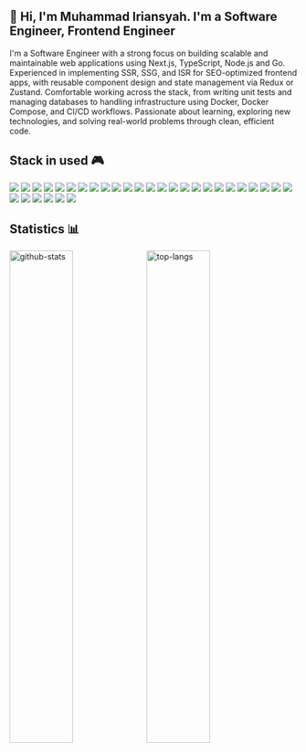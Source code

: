 ## 👋 Hi, I'm Muhammad Iriansyah. I'm a Software Engineer, Frontend Engineer
<p align="left">I'm a Software Engineer with a strong focus on building scalable and maintainable web applications using Next.js, TypeScript, Node.js and Go. Experienced in implementing SSR, SSG, and ISR for SEO-optimized frontend apps, with reusable component design and state management via Redux or Zustand. Comfortable working across the stack, from writing unit tests and managing databases to handling infrastructure using Docker, Docker Compose, and CI/CD workflows. Passionate about learning, exploring new technologies, and solving real-world problems through clean, efficient code.</p>

## Stack in used 🎮
<div>
 <img src="https://img.shields.io/badge/JavaScript-323330?style=for-the-badge&logo=javascript&logoColor=F7DF1E" />
 <img src="https://img.shields.io/badge/TypeScript-007ACC?style=for-the-badge&logo=typescript&logoColor=white" />
 <img src="https://img.shields.io/badge/PHP-777BB4?style=for-the-badge&logo=php&logoColor=white" />
 <img src="https://img.shields.io/badge/Go-00ADD8?style=for-the-badge&logo=go&logoColor=white" />
 <img src="https://img.shields.io/badge/npm-CB3837?style=for-the-badge&logo=npm&logoColor=white" />
 <img src="https://img.shields.io/badge/Yarn-2C8EBB?style=for-the-badge&logo=yarn&logoColor=white" />
 <img src="https://img.shields.io/badge/Webpack-8DD6F9?style=for-the-badge&logo=Webpack&logoColor=white" />
 <img src="https://img.shields.io/badge/React-20232A?style=for-the-badge&logo=react&logoColor=61DAFB" />
 <img src="https://img.shields.io/badge/next%20js-000000?style=for-the-badge&logo=nextdotjs&logoColor=white" />
 <img src="https://img.shields.io/badge/Node%20js-339933?style=for-the-badge&logo=nodedotjs&logoColor=white" />
 <img src="https://img.shields.io/badge/Redux-593D88?style=for-the-badge&logo=redux&logoColor=white" />
 <img src="https://img.shields.io/badge/drizzle-C5F74F?style=for-the-badge&logo=drizzle&logoColor=black" />
 <img src="https://img.shields.io/badge/Sequelize-52B0E7?style=for-the-badge&logo=Sequelize&logoColor=white" />
 <img src="https://img.shields.io/badge/styled--components-DB7093?style=for-the-badge&logo=styled-components&logoColor=white" />
 <img src="https://img.shields.io/badge/Ant%20Design-1890FF?style=for-the-badge&logo=antdesign&logoColor=white" />
 <img src="https://img.shields.io/badge/storybook-FF4785?style=for-the-badge&logo=storybook&logoColor=white" />
 <img src="https://img.shields.io/badge/json-5E5C5C?style=for-the-badge&logo=json&logoColor=white" />
 <img src="https://img.shields.io/badge/Laravel-FF2D20?style=for-the-badge&logo=laravel&logoColor=white" />
 <img src="https://img.shields.io/badge/Composer-885630?style=for-the-badge&logo=Composer&logoColor=white" />
 <img src="https://img.shields.io/badge/JWT-000000?style=for-the-badge&logo=JSON%20web%20tokens&logoColor=white" />
 <img src="https://img.shields.io/badge/GraphQl-E10098?style=for-the-badge&logo=graphql&logoColor=white" />
 <img src="https://img.shields.io/badge/axios-671ddf?&style=for-the-badge&logo=axios&logoColor=white" />
 <img src="https://img.shields.io/badge/Apollo%20GraphQL-311C87?&style=for-the-badge&logo=Apollo%20GraphQL&logoColor=white" />
 <img src="https://img.shields.io/badge/MySQL-005C84?style=for-the-badge&logo=mysql&logoColor=white" />
 <img src="https://img.shields.io/badge/MongoDB-4EA94B?style=for-the-badge&logo=mongodb&logoColor=white" />
 <img src="https://img.shields.io/badge/PostgreSQL-316192?style=for-the-badge&logo=postgresql&logoColor=white" />
 <img src="https://img.shields.io/badge/Swagger-85EA2D?style=for-the-badge&logo=Swagger&logoColor=white" />
 <img src="https://img.shields.io/badge/Docker-2CA5E0?style=for-the-badge&logo=docker&logoColor=white" />
 <img src="https://img.shields.io/badge/Nginx-009639?style=for-the-badge&logo=nginx&logoColor=white" />
 <img src="https://img.shields.io/badge/Cloudflare-F38020?style=for-the-badge&logo=Cloudflare&logoColor=white" />
 <img src="https://img.shields.io/badge/GitHub_Actions-2088FF?style=for-the-badge&logo=github-actions&logoColor=white" />
</div>

## Statistics 📊
<div>
 <img src="https://github-readme-stats.vercel.app/api?username=pace11&show_icons=true&theme=dracula" alt="github-stats" align="left" width="47%" />
 <img src="https://github-readme-stats.vercel.app/api/top-langs/?username=pace11&layout=compact&langs_count=8" alt="top-langs" align="left" width="47%" />
</div>
